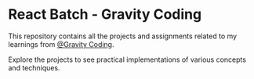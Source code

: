 # React Batch - Gravity Coding

This repository contains all the projects and assignments related to my learnings from [@Gravity Coding](https://gravitycoding.com/).  

Explore the projects to see practical implementations of various concepts and techniques.  
